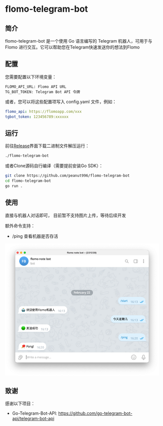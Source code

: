 # flomo-telegram-bot

## 简介

flomo-telegram-bot 是一个使用 Go 语言编写的 Telegram 机器人，可用于与 Flomo 进行交互。它可以帮助您在Telegram快速发送你的想法到Flomo


## 配置

您需要配置以下环境变量：

```
FLOMO_API_URL: Flomo API URL
TG_BOT_TOKEN: Telegram Bot API 令牌
```


或者，您可以将这些配置项写入 config.yaml 文件，例如：
```yaml
flomo_api: https://flomoapp.com/xxx
tgbot_token: 123456789:xxxxxx
```
## 运行

前往[Release](https://github.com/peanut996/flomo-telegram-bot/releases)界面下载二进制文件解压运行：

```bash
./flomo-telegram-bot
```

或者Clone源码自行编译（需要提前安装Go SDK）：

```bash
git clone https://github.com/peanut996/flomo-telegram-bot
cd flomo-telegram-bot
go run .
```

## 使用

直接与机器人对话即可， 目前暂不支持图片上传，等待后续开发

额外命令支持：
+ /ping 查看机器是否存活

![](./assets/screenshot.png)



## 致谢

感谢以下项目： 

+ Go-Telegram-Bot-API: https://github.com/go-telegram-bot-api/telegram-bot-api
